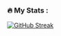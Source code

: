 
### :fire: My Stats :

[![GitHub Streak](http://github-readme-streak-stats.herokuapp.com?user=Navneethd8&theme=dark&background=000000)](https://git.io/streak-stats)
